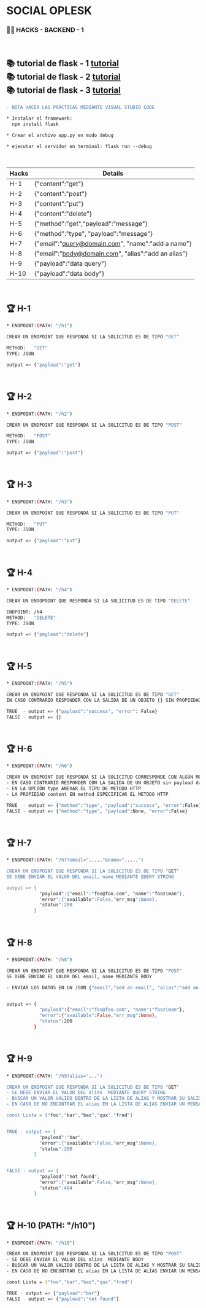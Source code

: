 # SOCIAL OPLESK
### 🏴‍☠️ HACKS - BACKEND - 1

<br/>

📚 tutorial de flask - 1 [tutorial](https://towardsdatascience.com/creating-restful-apis-using-flask-and-python-655bad51b24)
<br/>
📚 tutorial de flask - 2 [tutorial](https://www.moesif.com/blog/technical/api-development/Building-RESTful-API-with-Flask/)
<br/>
📚 tutorial de flask - 3 [tutorial](https://www.digitalocean.com/community/tutorials/processing-incoming-request-data-in-flask)
---

```diff
- NOTA HACER LAS PRÁCTICAS MEDIANTE VISUAL STUDIO CODE  
```

```diff
* Instalar el framework:
  npm install flask

* Crear el archivo app.py en modo debug

* ejecutar el servidor en terminal: flask run --debug

```
<br/>

|Hacks | Details | 
|----------|---------|
| H-1      | {"content":"get"} |
| H-2      | {"content":"post"} |
| H-3      | {"content":"put"} | 
| H-4      | {"content":"delete"} |
| H-5      | {"method":"get","payload":"message"} |
| H-6      | {"method":"type", "payload":"message"}|
| H-7      | {"email":"query@domain.com", "name":"add a name"} |
| H-8      | {"email":"body@domain.com", "alias":"add an alias"}  | 
| H-9      | {"payload":"data query"} |
| H-10      | {"payload":"data body"}|
<br/> 

## 🏆 H-1 

```sh
* ENDPOINT:(PATH: "/h1")

CREAR UN ENDPOINT QUE RESPONDA SI LA SOLICITUD ES DE TIPO "GET"

METHOD:   "GET"
TYPE: JSON

output => {"payload":"get"}
```
<br/>


## 🏆 H-2
```sh
* ENDPOINT:(PATH: "/h2")

CREAR UN ENDPOINT QUE RESPONDA SI LA SOLICITUD ES DE TIPO "POST"

METHOD:   "POST"
TYPE: JSON

output => {"payload":"post"}
```
<br/>

## 🏆 H-3
```sh
* ENDPOINT:(PATH: "/h3")

CREAR UN ENDPOINT QUE RESPONDA SI LA SOLICITUD ES DE TIPO "PUT"

METHOD:   "PUT"
TYPE: JSON

output => {"payload":"put"}
```
<br/>

## 🏆 H-4
```sh
* ENDPOINT:(PATH: "/h4")

CREAR UN ENDOPOINT QUE RESPONDA SI LA SOLICITUD ES DE TIPO "DELETE"

ENDPOINT: /h4
METHOD:   "DELETE"
TYPE: JSON

output => {"payload":"delete"}

```
<br/>

## 🏆 H-5
```sh
* ENDPOINT:(PATH: "/h5")

CREAR UN ENDPOINT QUE RESPONDA SI LA SOLICITUD ES DE TIPO "GET"
EN CASO CONTRARIO RESPONDER CON LA SALIDA DE UN OBJETO {} SIN PROPIEDADES

TRUE  - output => {"payload":"success", "error": False}
FALSE - output => {}
```
<br/>


## 🏆 H-6
```sh
* ENDPOINT:(PATH: "/h6")

CREAR UN ENDPOINT QUE RESPONDA SI LA SOLICITUD CORRESPONDE CON ALGÚN METODO HTTP: "GET" | "POST"| "DELETE"
- EN CASO CONTRARIO RESPONDER CON LA SALIDA DE UN OBJETO sin payload data {} 
- EN LA OPCIÓN type ANEXAR EL TIPO DE METODO HTTP
- LA PROPIEDAD content EN method ESPECIFICAR EL METODO HTTP

TRUE  - output => {"method":"type", "payload":"success", "error":False}
FALSE - output => {"method":"type", "payload":None, "error":False}
```
<br/>

## 🏆 H-7
```sh
* ENDPOINT:(PATH: "/h7?email="....."&name=".....")

CREAR UN ENDPOINT QUE RESPONDA SI LA SOLICITUD ES DE TIPO "GET"
SE DEBE ENVIAR EL VALOR DEL email, name MEDIANTE QUERY STRING

output => {
            "payload":{"email":"foo@foo.com", "name":"fooziman"},
            "error":{"available":False,"err_msg":None},
            "status":200
          }

```
<br/>

## 🏆 H-8
```sh
* ENDPOINT:(PATH: "/h8")

CREAR UN ENDPOINT QUE RESPONDA SI LA SOLICITUD ES DE TIPO "POST"
SE DEBE ENVIAR EL VALOR DEL email, name MEDIANTE BODY

- ENVIAR LOS DATOS EN UN JSON {"email","add an email", "alias":"add an alias"}


output => {
            "payload":{"email":"foo@foo.com", "name":"fooziman"},
            "error":{"available":False,"err_msg":None},
            "status":200
          }

```
<br/>


## 🏆 H-9
```sh
* ENDPOINT:(PATH: "/h9?alias="...")

CREAR UN ENDPOINT QUE RESPONDA SI LA SOLICITUD ES DE TIPO "GET"
- SE DEBE ENVIAR EL VALOR DEL alias  MEDIANTE QUERY STRING
- BUSCAR UN VALOR VALIDO DENTRO DE LA LISTA DE ALIAS Y MOSTRAR SU SALIDA
- EN CASO DE NO ENCONTRAR EL alias EN LA LISTA DE ALIAS ENVIAR UN MENSAJE DE not found

const Lista = ["foo","bar","baz","qux","fred"]


TRUE - output => {
            "payload":"bar",
            "error":{"available":False,"err_msg":None},
            "status":200
          }


FALSE - output => {
            "payload":"not found",
            "error":{"available":False,"err_msg":None},
            "status":404
          }

```
<br/>


## 🏆 H-10 (PATH: "/h10")
```sh
* ENDPOINT:(PATH: "/h10")

CREAR UN ENDPOINT QUE RESPONDA SI LA SOLICITUD ES DE TIPO "POST"
- SE DEBE ENVIAR EL VALOR DEL alias  MEDIANTE BODY
- BUSCAR UN VALOR VALIDO DENTRO DE LA LISTA DE ALIAS Y MOSTRAR SU SALIDA
- EN CASO DE NO ENCONTRAR EL alias EN LA LISTA DE ALIAS ENVIAR UN MENSAJE DE not found

const Lista = ["foo","bar","baz","qux","fred"]

TRUE - output => {"payload":"bar"}
FALSE - output => {"payload":"not found"}
```
<br/>
